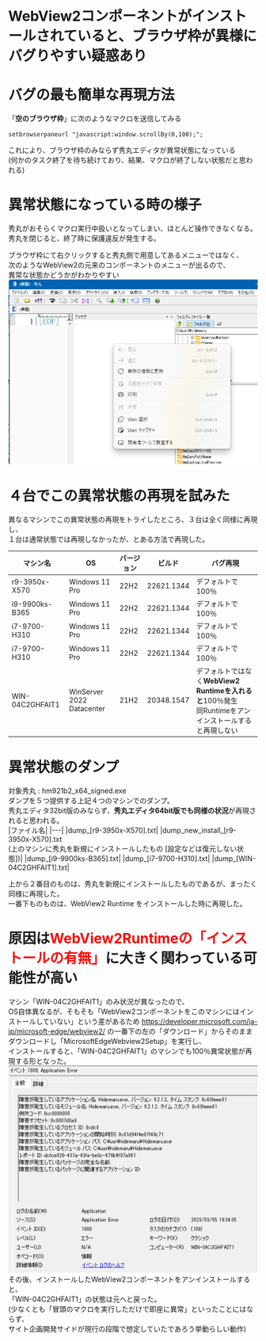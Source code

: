 # WebView2コンポーネントがインストールされていると、ブラウザ枠が異様にバグりやすい疑惑あり

# バグの最も簡単な再現方法
「**空のブラウザ枠**」に次のようなマクロを送信してみる

```
setbrowserpaneurl "javascript:window.scrollBy(0,100);";
```

これにより、ブラウザ枠のみならず秀丸エディタが異常状態になっている  
(何かのタスク終了を待ち続けており、結果、マクロが終了しない状態だと思われる)

# 異常状態になっている時の様子
秀丸がおそらくマクロ実行中扱いとなってしまい、ほとんど操作できなくなる。  
秀丸を閉じると、終了時に保護違反が発生する。

ブラウザ枠にて右クリックすると秀丸側で用意してあるメニューではなく、  
次のようなWebView2の元来のコンポーネントのメニューが出るので、  
異常な状態かどうかがわかりやすい  
![](img/2023-03-05-19-13-01.png)


# ４台でこの異常状態の再現を試みた

異なるマシンでこの異常状態の再現をトライしたところ、３台は全く同様に再現し、  
１台は通常状態では再現しなかったが、とある方法で再現した。

|  マシン名  |  OS  | バージョン | ビルド | バグ再現 |
|---|---|---|---|---|
| r9-3950x-X570  | Windows 11 Pro | 22H2 | 22621.1344 | デフォルトで100％ |
| i9-9900ks-B365 | Windows 11 Pro | 22H2 | 22621.1344 | デフォルトで100％ |
| i7-9700-H310 | Windows 11 Pro | 22H2 | 22621.1344 | デフォルトで100％ |
| i7-9700-H310 | Windows 11 Pro | 22H2 | 22621.1344 | デフォルトで100％ |
| WIN-04C2GHFAIT1 | WinServer 2022 Datacenter | 21H2 | 20348.1547 | デフォルトではなく**WebView2 Runtimeを入れると**100％発生<br>同Runtimeをアンインストールすると再現しない |

# 異常状態のダンプ

対象秀丸 : hm921b2_x64_signed.exe  
ダンプを５つ提供する上記４つのマシンでのダンプ。  
秀丸エディタ32bit版のみならず、**秀丸エディタ64bit版でも同様の状況**が再現されると思われる。  
|ファイル名|
|---|
|dump_[r9-3950x-X570].txt|
|dump_new_install_[r9-3950x-X570].txt <br> (上のマシンに秀丸を新規にインストールしたもの [設定などは復元しない状態])|
|dump_[i9-9900ks-B365].txt|
|dump_[i7-9700-H310].txt|
|dump_[WIN-04C2GHFAIT1].txt|

上から２番目のものは、秀丸を新規にインストールしたものであるが、まったく同様に再現した。  
一番下ものものは、WebView2 Runtime をインストールした時に再現した。

# 原因は<span style="color: red;">WebView2Runtimeの「インストールの有無」</span>に大きく関わっている可能性が高い

マシン「WIN-04C2GHFAIT1」のみ状況が異なったので、  
OS自体異なるが、そもそも「WebView2コンポーネントをこのマシンにはインストールしていない」という差があるため
https://developer.microsoft.com/ja-jp/microsoft-edge/webview2/
の一番下の左の「ダウンロード」からそのままダウンロードし「MicrosoftEdgeWebview2Setup」を実行し、  
インストールすると、「WIN-04C2GHFAIT1」のマシンでも100％異常状態が再現する形となった。  
![](img/2023-03-05-19-36-20.png)
その後、インストールしたWebView2コンポーネントをアンインストールすると、  
「WIN-04C2GHFAIT1」の状態は元へと戻った。  
(少なくとも「冒頭のマクロを実行しただけで即座に異常」といったことにはならず、  
サイト企画開発サイドが現行の段階で想定していたであろう挙動らしい動作)

